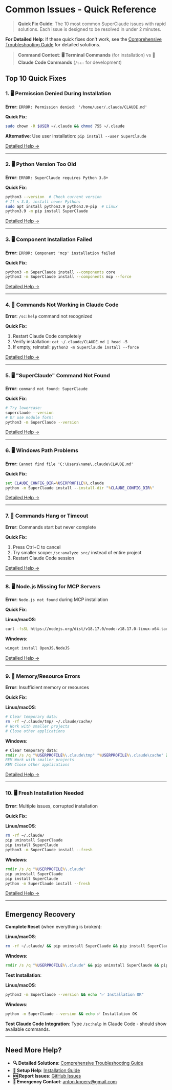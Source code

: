 # Common Issues - Quick Reference

> **Quick Fix Guide**: The 10 most common SuperClaude issues with rapid solutions. Each issue is designed to be resolved in under 2 minutes.

**For Detailed Help**: If these quick fixes don't work, see the [Comprehensive Troubleshooting Guide](troubleshooting.md) for detailed solutions.

> **Command Context**: **🖥️ Terminal Commands** (for installation) vs **💬 Claude Code Commands** (`/sc:` for development)

## Top 10 Quick Fixes

### 1. 🖥️ Permission Denied During Installation
**Error**: `ERROR: Permission denied: '/home/user/.claude/CLAUDE.md'`

**Quick Fix**:
```bash
sudo chown -R $USER ~/.claude && chmod 755 ~/.claude
```

**Alternative**: Use user installation: `pip install --user SuperClaude`

[Detailed Help →](troubleshooting.md#common-installation-problems)

---

### 2. 🖥️ Python Version Too Old  
**Error**: `ERROR: SuperClaude requires Python 3.8+`

**Quick Fix**:
```bash
python3 --version  # Check current version
# If < 3.8, install newer Python:
sudo apt install python3.9 python3.9-pip  # Linux
python3.9 -m pip install SuperClaude
```

[Detailed Help →](troubleshooting.md#python-version-compatibility)

---

### 3. 🖥️ Component Installation Failed
**Error**: `ERROR: Component 'mcp' installation failed`

**Quick Fix**:
```bash
python3 -m SuperClaude install --components core
python3 -m SuperClaude install --components mcp --force
```

[Detailed Help →](troubleshooting.md#component-installation-failures)

---

### 4. 💬 Commands Not Working in Claude Code
**Error**: `/sc:help` command not recognized

**Quick Fix**:
1. Restart Claude Code completely
2. Verify installation: `cat ~/.claude/CLAUDE.md | head -5`
3. If empty, reinstall: `python3 -m SuperClaude install --force`

[Detailed Help →](troubleshooting.md#command-execution-problems)

---

### 5. 🖥️ "SuperClaude" Command Not Found
**Error**: `command not found: SuperClaude`

**Quick Fix**:
```bash
# Try lowercase:
superclaude --version
# Or use module form:
python3 -m SuperClaude --version
```

[Detailed Help →](troubleshooting.md#command-not-found)

---

### 6. 🖥️ Windows Path Problems
**Error**: `Cannot find file 'C:\Users\name\.claude\CLAUDE.md'`

**Quick Fix**:
```cmd
set CLAUDE_CONFIG_DIR=%USERPROFILE%\.claude
python -m SuperClaude install --install-dir "%CLAUDE_CONFIG_DIR%"
```

[Detailed Help →](troubleshooting.md#windows-platform-issues)

---

### 7. 💬 Commands Hang or Timeout
**Error**: Commands start but never complete

**Quick Fix**:
1. Press Ctrl+C to cancel
2. Try smaller scope: `/sc:analyze src/` instead of entire project
3. Restart Claude Code session

[Detailed Help →](troubleshooting.md#command-timeout-or-hanging)

---

### 8. 🖥️ Node.js Missing for MCP Servers
**Error**: `Node.js not found` during MCP installation

**Quick Fix**:

**Linux/macOS**:
```bash
curl -fsSL https://nodejs.org/dist/v18.17.0/node-v18.17.0-linux-x64.tar.xz | tar -xJ
```

**Windows**:
```cmd
winget install OpenJS.NodeJS
```

[Detailed Help →](troubleshooting.md#mcp-server-connection-problems)

---

### 9. 💬 Memory/Resource Errors
**Error**: Insufficient memory or resources

**Quick Fix**:

**Linux/macOS**:
```bash
# Clear temporary data:
rm -rf ~/.claude/tmp/ ~/.claude/cache/
# Work with smaller projects
# Close other applications
```

**Windows**:
```cmd
# Clear temporary data:
rmdir /s /q "%USERPROFILE%\.claude\tmp" "%USERPROFILE%\.claude\cache" 2>nul
REM Work with smaller projects
REM Close other applications
```

[Detailed Help →](troubleshooting.md#performance-problems-and-optimization)

---

### 10. 🖥️ Fresh Installation Needed
**Error**: Multiple issues, corrupted installation

**Quick Fix**:

**Linux/macOS**:
```bash
rm -rf ~/.claude/
pip uninstall SuperClaude
pip install SuperClaude
python3 -m SuperClaude install --fresh
```

**Windows**:
```cmd
rmdir /s /q "%USERPROFILE%\.claude"
pip uninstall SuperClaude
pip install SuperClaude
python -m SuperClaude install --fresh
```

[Detailed Help →](troubleshooting.md#reset-and-recovery-procedures)

---

## Emergency Recovery

**Complete Reset** (when everything is broken):

**Linux/macOS**:
```bash
rm -rf ~/.claude/ && pip uninstall SuperClaude && pip install SuperClaude && python3 -m SuperClaude install --fresh
```

**Windows**:
```cmd
rmdir /s /q "%USERPROFILE%\.claude" && pip uninstall SuperClaude && pip install SuperClaude && python -m SuperClaude install --fresh
```

**Test Installation**:

**Linux/macOS**:
```bash
python3 -m SuperClaude --version && echo "✅ Installation OK"
```

**Windows**:
```cmd
python -m SuperClaude --version && echo ✅ Installation OK
```

**Test Claude Code Integration**:
Type `/sc:help` in Claude Code - should show available commands.

---

## Need More Help?

- **🔍 Detailed Solutions**: [Comprehensive Troubleshooting Guide](troubleshooting.md)
- **📖 Setup Help**: [Installation Guide](../Getting-Started/installation.md)  
- **🆘 Report Issues**: [GitHub Issues](https://github.com/SuperClaude-Org/SuperClaude_Framework/issues)
- **📧 Emergency Contact**: anton.knoery@gmail.com